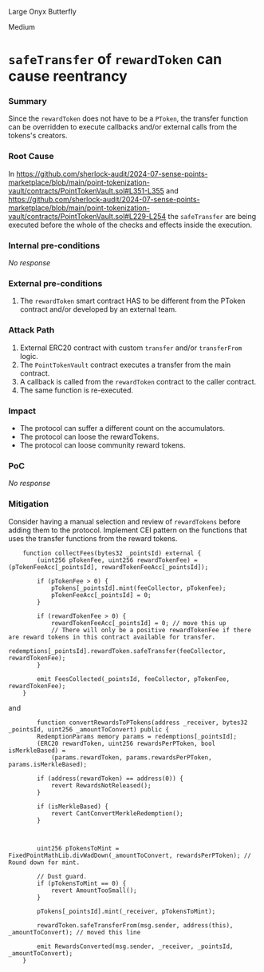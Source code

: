 Large Onyx Butterfly

Medium

# `safeTransfer` of `rewardToken` can cause reentrancy

### Summary

Since the `rewardToken` does not have to be a `PToken`, the transfer function can be overridden to execute callbacks and/or external calls from the tokens's creators.

### Root Cause

In https://github.com/sherlock-audit/2024-07-sense-points-marketplace/blob/main/point-tokenization-vault/contracts/PointTokenVault.sol#L351-L355 
and 
https://github.com/sherlock-audit/2024-07-sense-points-marketplace/blob/main/point-tokenization-vault/contracts/PointTokenVault.sol#L229-L254
the `safeTransfer` are being executed before the whole of the checks and effects inside the execution.

### Internal pre-conditions

_No response_

### External pre-conditions

1. The `rewardToken` smart contract HAS to be different from the PToken contract and/or developed by an external team.

### Attack Path

1. External ERC20 contract with custom `transfer` and/or `transferFrom` logic.
2. The `PointTokenVault` contract executes a transfer from the main contract.
3. A callback is called from the `rewardToken` contract to the caller contract.
4. The same function is re-executed.

### Impact

- The protocol can suffer a different count on the accumulators.
- The protocol can loose the rewardTokens.
- The protocol can loose community reward tokens.

### PoC

_No response_

### Mitigation

Consider having a manual selection and review of `rewardTokens` before adding them to the protocol.
Implement CEI pattern on the functions that uses the transfer functions from the reward tokens.

```solidity
    function collectFees(bytes32 _pointsId) external {
        (uint256 pTokenFee, uint256 rewardTokenFee) = (pTokenFeeAcc[_pointsId], rewardTokenFeeAcc[_pointsId]);

        if (pTokenFee > 0) {
            pTokens[_pointsId].mint(feeCollector, pTokenFee);
            pTokenFeeAcc[_pointsId] = 0;
        }

        if (rewardTokenFee > 0) {
            rewardTokenFeeAcc[_pointsId] = 0; // move this up
            // There will only be a positive rewardTokenFee if there are reward tokens in this contract available for transfer.
            redemptions[_pointsId].rewardToken.safeTransfer(feeCollector, rewardTokenFee);
        }

        emit FeesCollected(_pointsId, feeCollector, pTokenFee, rewardTokenFee);
    }
```

and 


```solidity
        function convertRewardsToPTokens(address _receiver, bytes32 _pointsId, uint256 _amountToConvert) public {
        RedemptionParams memory params = redemptions[_pointsId];
        (ERC20 rewardToken, uint256 rewardsPerPToken, bool isMerkleBased) =
            (params.rewardToken, params.rewardsPerPToken, params.isMerkleBased);

        if (address(rewardToken) == address(0)) {
            revert RewardsNotReleased();
        }

        if (isMerkleBased) {
            revert CantConvertMerkleRedemption();
        }



        uint256 pTokensToMint = FixedPointMathLib.divWadDown(_amountToConvert, rewardsPerPToken); // Round down for mint.

        // Dust guard.
        if (pTokensToMint == 0) {
            revert AmountTooSmall();
        }

        pTokens[_pointsId].mint(_receiver, pTokensToMint);

        rewardToken.safeTransferFrom(msg.sender, address(this), _amountToConvert); // moved this line

        emit RewardsConverted(msg.sender, _receiver, _pointsId, _amountToConvert);
    }

```